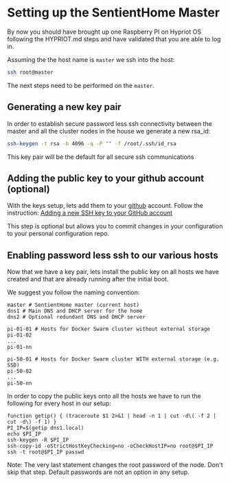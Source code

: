 # Setting up the SentientHome Master

By now you should have brought up one Raspberry PI on Hypriot OS following the
HYPRIOT.md steps and have validated that you are able to log in.

Assuming the the host name is `master` we ssh into the host:

```bash
ssh root@master
```

The next steps need to be performed on the `master`.

## Generating a new key pair

In order to establish secure password less ssh connectivity between the master
and all the cluster nodes in the house we generate a new rsa_id:

```bash
ssh-keygen -t rsa -b 4096 -q -P "" -f /root/.ssh/id_rsa
```

This key pair will be the default for all secure ssh communications

## Adding the public key to your github account (optional)

With the keys setup, lets add them to your [github](https://github.com) account.
Follow the instruction: [Adding a new SSH key to your GitHub account](https://help.github.com/articles/adding-a-new-ssh-key-to-your-github-account/)

This step is optional but allows you to commit changes in your configuration to
your personal configuration repo.

## Enabling password less ssh to our various hosts

Now that we have a key pair, lets install the public key on all hosts we have
created and that are already running after the initial boot.

We suggest you follow the naming convention:

```shell
master # SentientHome master (current host)
dns1 # Main DNS and DHCP server for the home
dns2 # Optional redundant DNS and DHCP server

pi-01-01 # Hosts for Docker Swarm cluster without external storage
pi-01-02
...
pi-01-nn

pi-50-01 # Hosts for Docker Swarm cluster WITH external storage (e.g. SSD)
pi-50-02
...
pi-50-nn
```

In order to copy the public keys onto all the hosts we have to run the following
for every host in our setup:

```shell
function getip() { (traceroute $1 2>&1 | head -n 1 | cut -d\( -f 2 | cut -d\) -f 1) }
PI_IP=$(getip dns1.local)
echo $PI_IP
ssh-keygen -R $PI_IP
ssh-copy-id -oStrictHostKeyChecking=no -oCheckHostIP=no root@$PI_IP
ssh -t root@$PI_IP passwd
```

Note: The very last statement changes the root password of the node. Don't skip
that step. Default passwords are not an option in any setup.
